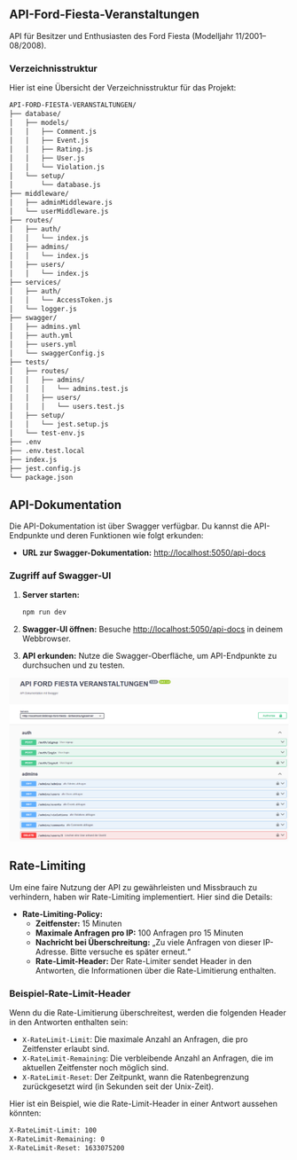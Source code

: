 ## API-Ford-Fiesta-Veranstaltungen

API für Besitzer und Enthusiasten des Ford Fiesta (Modelljahr 11/2001–08/2008).

### Verzeichnisstruktur

Hier ist eine Übersicht der Verzeichnisstruktur für das Projekt:

```
API-FORD-FIESTA-VERANSTALTUNGEN/
├── database/
│   ├── models/
│   │   ├── Comment.js
│   │   ├── Event.js
│   │   ├── Rating.js
│   │   ├── User.js
│   │   └── Violation.js
│   └── setup/
│       └── database.js
├── middleware/
│   ├── adminMiddleware.js
│   └── userMiddleware.js
├── routes/
│   ├── auth/
│   │   └── index.js
│   ├── admins/
│   │   └── index.js
│   ├── users/
│   │   └── index.js
├── services/
│   ├── auth/
│   │   └── AccessToken.js
│   └── logger.js
├── swagger/
│   ├── admins.yml
│   ├── auth.yml
│   ├── users.yml
│   └── swaggerConfig.js
├── tests/
│   ├── routes/
│   │   ├── admins/
│   │   │   └── admins.test.js
│   │   ├── users/
│   │   │   └── users.test.js
│   ├── setup/
│   │   └── jest.setup.js
│   └── test-env.js
├── .env
├── .env.test.local
├── index.js
├── jest.config.js
└── package.json
```

## API-Dokumentation

Die API-Dokumentation ist über Swagger verfügbar. Du kannst die API-Endpunkte und deren Funktionen wie folgt erkunden:

- **URL zur Swagger-Dokumentation:** [http://localhost:5050/api-docs](http://localhost:5050/api-docs)

### Zugriff auf Swagger-UI

1. **Server starten:**

   ```bash
   npm run dev
   ```

2. **Swagger-UI öffnen:**
   Besuche [http://localhost:5050/api-docs](http://localhost:5050/api-docs) in deinem Webbrowser.

3. **API erkunden:**
   Nutze die Swagger-Oberfläche, um API-Endpunkte zu durchsuchen und zu testen.

![Swagger-UI](image-2.png)

## Rate-Limiting

Um eine faire Nutzung der API zu gewährleisten und Missbrauch zu verhindern, haben wir Rate-Limiting implementiert. Hier sind die Details:

- **Rate-Limiting-Policy:**
  - **Zeitfenster:** 15 Minuten
  - **Maximale Anfragen pro IP:** 100 Anfragen pro 15 Minuten
  - **Nachricht bei Überschreitung:** „Zu viele Anfragen von dieser IP-Adresse. Bitte versuche es später erneut.“
  - **Rate-Limit-Header:** Der Rate-Limiter sendet Header in den Antworten, die Informationen über die Rate-Limitierung enthalten.

### Beispiel-Rate-Limit-Header

Wenn du die Rate-Limitierung überschreitest, werden die folgenden Header in den Antworten enthalten sein:

- `X-RateLimit-Limit`: Die maximale Anzahl an Anfragen, die pro Zeitfenster erlaubt sind.
- `X-RateLimit-Remaining`: Die verbleibende Anzahl an Anfragen, die im aktuellen Zeitfenster noch möglich sind.
- `X-RateLimit-Reset`: Der Zeitpunkt, wann die Ratenbegrenzung zurückgesetzt wird (in Sekunden seit der Unix-Zeit).

Hier ist ein Beispiel, wie die Rate-Limit-Header in einer Antwort aussehen könnten:

```
X-RateLimit-Limit: 100
X-RateLimit-Remaining: 0
X-RateLimit-Reset: 1633075200
```
